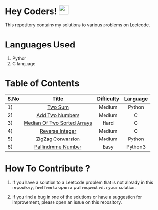 <h1> Hey Coders! <img src="https://raw.githubusercontent.com/nixin72/nixin72/master/wave.gif" width="30px"></h1>
This repository contains my solutions to various problems on Leetcode. 

# Languages Used

1) Python
2) C language

# Table of Contents

| S.No | Title |  Difficulty    |      Language         |
| :---         |      :---:     |     :---:              |       :---:   |
| 1)   | <a href="https://github.com/vanshsehgal08/LeetCode-Solutions/blob/main/1)%20Two%20Sum.py"> Two Sum</a> |  Medium       |       Python   |
| 2)   | <a href="https://github.com/vanshsehgal08/LeetCode-Solutions/blob/main/2)%20Add%20Two%20Numbers.c"> Add Two Numbers</a>    |     Medium   |       C        | 
| 3)   | <a href="https://github.com/vanshsehgal08/LeetCode-Solutions/blob/main/3)%20Median%20of%20Two%20Sorted%20Arrays.c"> Median Of Two Sorted Arrays  </a>  |     Hard    |    C        | 
| 4)   | <a href="https://github.com/vanshsehgal08/LeetCode-Solutions/blob/main/4)%20Reverse%20Integer.c"> Reverse Integer</a>    |     Medium   |       C        |
| 5)   | <a href="https://github.com/vanshsehgal08/LeetCode-Solutions/blob/main/5)%20ZigZag%20Conversion.py"> ZigZag Conversion</a>    |     Medium   |  Python       |
| 6)   | <a href="https://github.com/vanshsehgal08/LeetCode-Solutions/blob/main/5)%20ZigZag%20Conversion.py"> Pallindrome Number</a>    |     Easy   |  Python3       |


# How To Contribute ?
1) If you have a solution to a Leetcode problem that is not already in this repository, feel free to open a pull request with your solution.

2) If you find a bug in one of the solutions or have a suggestion for improvement, please open an issue on this repository.

